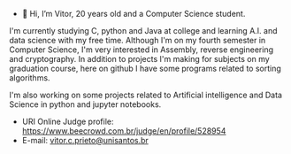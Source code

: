 - 👋 Hi, I’m Vitor, 20 years old and a Computer Science student.

I'm currently studying C, python and Java at college and learning A.I. and data science with my free time. Although I'm on my fourth semester in Computer Science, I'm very interested in Assembly, reverse engineering and cryptography.
In addition to projects I'm making for subjects on my graduation course, here on github I have some programs related to sorting algorithms.

I'm also working on some projects related to Artificial intelligence and Data Science in python and jupyter notebooks.


- URI Online Judge profile: https://www.beecrowd.com.br/judge/en/profile/528954
- E-mail: vitor.c.prieto@unisantos.br
